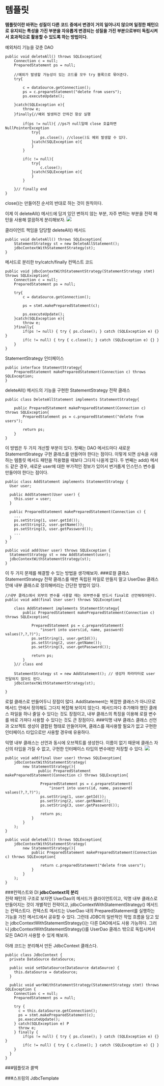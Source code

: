 # 템플릿
**템플릿이란 바뀌는 성질이 다른 코드 중에서 변경이 거의 일어나지 않으며 일정한 패턴으로 유지되는 특성을 가진 부분을 자유롭게 변경되는 성질을 가진 부분으로부터 독립시켜서 효과적으로 활용할 수 있도록 하는 방법이다.**

예외처리 기능을 갖춘 DAO
```
public void deleteAll() throws SQLException{
    Connection c = null;
    PreparedStatement ps = null;
    
    //예외가 발생할 가능성이 있는 코드를 모두 try 블록으로 묶어준다. 
    try{

        c = dataSource.getConnection();
        ps = c.prepareStatement("delete from users");
        ps.executeUpdate();

    }catch(SQLException e){
        throw e;
    }finally{//예외 발생하건 안하건 항상 실행 

        if(ps != null){ //ps가 null일때 close 호출하면 NullPointerException 
            try{
                ps.close(); //close()도 예외 발생할 수 있다. 
            }catch(SQLException e){
            }
        }

        if(c != null){
            try{
                c.close();
            }catch(SQLException e){
            }
        }

    }// finally end
}
```
close()는 만들어진 순서의 반대로 하는 것이 원칙이다. 

이제 이 deleteAll() 메서드에 담겨 있던 변하지 않는 부분, 자주 변하는 부분을 전략 패턴을 사용해 깔끔하게 분리해보자.
![](strategypattern.PNG)

클라이언트 책임을 담당할 deleteAll() 메서드
```
public void deleteAll() throws SQLException{
    StatementStrategy st = new DeleteAllStatement();
    jdbcContextWithStatementStrategy(st);
}
```
메서드로 분리한 try/catch/finally 컨텍스트 코드

```
public void jdbcContextWithStatementStrategy(StatementStrategy stmt) throws SQLException{
    Connection c = null;
    PreparedStatement ps = null; 
    
    try{
        c = dataSource.getConnection();
        
        ps = stmt.makePreparedStatement(c);
        
        ps.executeUpdate();
    }catch(SQLException e){
        throw e;
    }finally{
        if(ps != null) { try { ps.close(); } catch (SQLException e) {} }
        if(c != null) { try { c.close(); } catch (SQLException e) {} }
    }
}
```
StatementStrategy 인터페이스
```
public interface StatementStrategy{
    PreparedStatement makePreparedStatement(Connection c) throws SQLException;
}
```
deleteAll() 메서드의 기능을 구현한 StatementStrategy 전략 클래스 
```
public class DeleteAllStatement implements StatementStrategy{

    public PreparedStatement makePreparedStatement(Connection c) throws SQLException{
        PreparedStatement ps = c.preparedStatement("delete from users");
     
        return ps;
    }
}
```
이 방법은 두 가지 개선할 부분이 있다. 첫째는 DAO 메서드마다 새로운 StatementStrategy 구현 클래스를 만들어야 한다는 점이다. 이렇게 되면 상속을 사용하는 템플릿 메서드 패턴을 적용했을 때보다 그다지 나을게 없다. 두 번째는 add() 메서드 같은 경우, 새로운 user에 대한 부가적인 정보가 있어서 번거롭게 인스턴스 변수를 만들어야 한다는 점이다. 
```
public class AddStatement implements StatementStrategy {
  User user;
  
  public AddStatement(User user) {
    this.user = user;
  }
  
  public PreparedStatement makePreparedStatement(Connection c) {
    ...
    ps.setString(1, user.getId());
    ps.setString(2, user.getName());
    ps.setString(3, user.getPassword());
    ...
  }
}
```
```
public void add(User user) throws SQLException {
  StatementStrategy st = new AddStatement(user);
  jdbcContextWithStatementStrategy(st);
}
```
이 두 가지 문제를 해결할 수 있는 방법을 생각해보자.
###로컬 클래스
StatementStrategy 전략 클래스를 매번 독립된 파일로 만들지 말고 UserDao 클래스 안에 내부 클래스로 정의해버리는 간단한 방법이 있다. 

```
//내부 클래스에서 외부의 변수를 사용할 때는 외부변수를 반드시 final로 선언해줘야된다.
public void add(final User user) throws SQLException{

    class AddStatement implements StatementStrategy{
        public PreparedStatement makePreparedStatement(Connection c) throws SQLException{
            
            PreparedStatement ps = c.prepareStatement(
                "insert into users(id, name, password) values(?,?,?)");
            ps.setString(1, user.getId());
            ps.setString(2, user.getName());
            ps.setString(3, user.getPassword());
            
            return ps;
        }
    }// class end 
    
    StatementStrategy st = new AddStatement(); // 생성자 파라미터로 user 전달하지 않아도 된다.
    jdbcContextWithStatementStrategy(st); 
    
}
```
로컬 클래스로 만들어두니 장점이 많다. AddStatement는 복잡한 클래스가 아니므로 메서드 안에서 정의해도 그다지 복잡해 보이지 않는다. 메서드마다 추가해야 했던 클래스 파일을 하나 줄일 수 있다는 것도 장점이고, 내부 클래스의 특징을 이용해 로컬 변수를 바로 가져다 사용할 수 있다는 것도 큰 장점이다.
###익명 내부 클래스
클래스 선언과 오브젝트 생성이 결합된 형태로 만들어지며, 클래스를 재사용할 필요가 없고 구현한 인터페이스 타입으로만 사용할 경우에 유용하다. 

익명 내부 클래스는 선언과 동시에 오브젝트를 생성한다. 이름이 없기 때문에 클래스 자신의 타입을 가질 수 없고, 구현한 인터페이스 타입의 변수에만 저장할 수 있다. 
![](template-callback2.PNG)

```
public void add(final User user) throws SQLExecption{
    jdbcContextWithStatementStrategy(
        new StatementStrategy(){
               public PreparedStatement makePreparedStatement(Connection c) throws SQLException{
                
                PreparedStatement ps = c.prepareStatement(
                    "insert into users(id, name, password) values(?,?,?)");
                ps.setString(1, user.getId());
                ps.setString(2, user.getName());
                ps.setString(3, user.getPassword());
                
                return ps;
            } 
        }
    );
}

```

```
public void deleteAll() throws SQLException{
    jdbcContextWithStatementStrategy(
        new StatementStrategy(){
            public PreparedStatement makePreparedStatement(Connection c) throws SQLException{
            
                return c.preparedStatement("delete from users");
            }
        }
    );
}
```
###컨텍스트와 DI
**jdbcContext의 분리**<br>
전략 패턴의 구조로 보자면 UserDao의 메서드가 클라이언트이고, 익명 내부 클래스로 만들어지는 것이 개별적인 전략이고, jdbcContextWithStatementStrategy() 메서드는 컨텍스트다. 컨텍스트 메서드는 UserDao 내의 PreparedStatement를 실행하는 기능을 가진 메서드에서 공유할 수 있다. 그런데 JDBC의 일반적인 작업 흐름을 담고 있는 jdbcContextWithStatementStrategy()는 다른 DAO에서도 사용 가능하다. 그러니 jdbcContextWithStatementStrategy()를 UserDao 클래스 밖으로 독립시켜서 모든 DAO가 사용할 수 있게 해보자.<br>

아래 코드는 분리해서 만든 JdbcContext 클래스다.
```
public class JdbcContext { 
  private DataSource dataSource;
  
  public void setDataSource(DataSource dataSource) {
    this.dataSource = dataSource;
  }
  
  public void workWithStatementStrategy(StatementStrategy stmt) throws SQLException {
    Connection c = null;
    PreparedStatement ps = null;
    
    try {
      c = this.dataSource.getConnection();
      ps = stmt.makePreparedStatement(c);
      ps.executeUpdate();
    } catch(SQLException e) P
      throw e;
    } finally {
        if(ps != null) { try { ps.close(); } catch (SQLException e) {} }
        if(c != null) { try { c.close(); } catch (SQLException e) {} }
    }
  }
}
```

###템플릿과 콜백

###스프링의 JdbcTemplate






